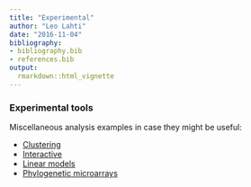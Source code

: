 ```yaml
---
title: "Experimental"
author: "Leo Lahti"
date: "2016-11-04"
bibliography: 
- bibliography.bib
- references.bib
output: 
  rmarkdown::html_vignette
---
```

<!--
  %\VignetteEngine{knitr::rmarkdown}
  %\VignetteIndexEntry{microbiome tutorial - Experimental}
  %\usepackage[utf8]{inputenc}
  %\VignetteEncoding{UTF-8}  
-->

### Experimental tools

Miscellaneous analysis examples in case they might be useful:

* [Clustering](Clustering.md)
* [Interactive](Interactive.md)
* [Linear models](limma.md)
* [Phylogenetic microarrays](HITChip.Rmd)

